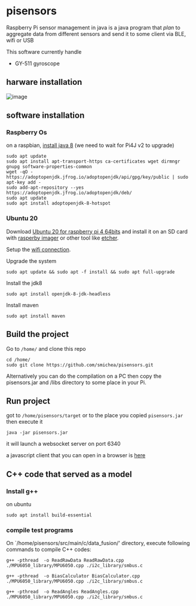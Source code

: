 # pisensors
Raspberry Pi sensor management in java
is a java program that *plan* to aggregate data from different sensors and send it to some client via BLE, wifi or USB

This software currently handle
* GY-511 gyroscope

## harware installation

![image](https://user-images.githubusercontent.com/16659140/95651679-9b751c80-0b1e-11eb-9ac0-be16d9dfb82e.png)

## software installation

### Raspberry Os
on a raspbian, [install java 8](https://linuxize.com/post/install-java-on-debian-10/) (we need to wait for Pi4J v2 to upgrade) 

```
sudo apt update
sudo apt install apt-transport-https ca-certificates wget dirmngr gnupg software-properties-common
wget -qO - https://adoptopenjdk.jfrog.io/adoptopenjdk/api/gpg/key/public | sudo apt-key add -
sudo add-apt-repository --yes https://adoptopenjdk.jfrog.io/adoptopenjdk/deb/
sudo apt update
sudo apt install adoptopenjdk-8-hotspot
```

### Ubuntu 20
Download [Ubuntu 20 for raspberry pi 4 64bits](https://ubuntu.com/download/raspberry-pi)
and install it on an SD card with [rasperby imager](https://www.raspberrypi.org/downloads/) or other tool like [etcher](https://www.balena.io/etcher/).

Setup the [wifi connection](https://medium.com/@huobur/how-to-setup-wifi-on-raspberry-pi-4-with-ubuntu-20-04-lts-64-bit-arm-server-ceb02303e49b).

Upgrade the system
```
sudo apt update && sudo apt -f install && sudo apt full-upgrade
```

Install the jdk8
```
sudo apt install openjdk-8-jdk-headless
```

Install maven
```
sudo apt install maven
```

## Build the project

Go to `/home/` and clone this repo
```
cd /home/
sudo git clone https://github.com/smichea/pisensors.git
```
Alternatively you can do the compilation on a PC then copy the pisensors.jar and /libs directory to some place in your Pi.


## Run project
got to `/home/pisensors/target` or to the place you copied `pisensors.jar` then execute it
```
java -jar pisensors.jar
```

it will launch a websocket server on port 6340

a javascript client that you can open in a browser is [here](https://github.com/smichea/pisensors/tree/master/src/main/js)



## C++ code that served as a model 

### Install g++

on ubuntu
```
sudo apt install build-essential
````

### compile test programs
On `/home/pisensors/src/main/c/data_fusion/' directory, execute following commands to compile C++ codes:

```
g++ -pthread  -o ReadRawData ReadRawData.cpp ./MPU6050_library/MPU6050.cpp ./i2c_library/smbus.c
```

```
g++ -pthread  -o BiasCalculator BiasCalculator.cpp ./MPU6050_library/MPU6050.cpp ./i2c_library/smbus.c
```

```
g++ -pthread  -o ReadAngles ReadAngles.cpp ./MPU6050_library/MPU6050.cpp ./i2c_library/smbus.c
```




